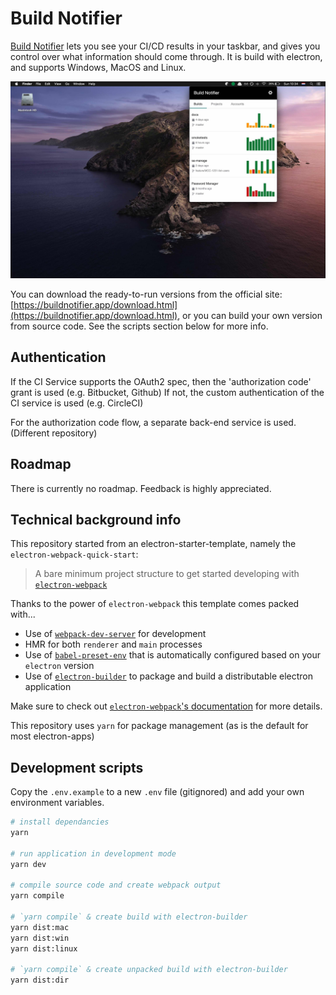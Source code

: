 # Build Notifier

[Build Notifier](https://buildnotifier.app/) lets you see your CI/CD results in your taskbar, and gives you control over what information should come through.
It is build with electron, and supports Windows, MacOS and Linux.

![Screenshot](./screenshot_buildnotifier.jpg)

You can download the ready-to-run versions from the official site: [https://buildnotifier.app/download.html](https://buildnotifier.app/download.html), 
or you can build your own version from source code. See the scripts section below for more info.

## Authentication
If the CI Service supports the OAuth2 spec, then the 'authorization code' grant is used (e.g. Bitbucket, Github)
If not, the custom authentication of the CI service is used (e.g. CircleCI)

For the authorization code flow, a separate back-end service is used. (Different repository)

## Roadmap

There is currently no roadmap.
Feedback is highly appreciated.

## Technical background info
This repository started from an electron-starter-template, namely the `electron-webpack-quick-start`:
> A bare minimum project structure to get started developing with [`electron-webpack`](https://github.com/electron-userland/electron-webpack)

Thanks to the power of `electron-webpack` this template comes packed with...

* Use of [`webpack-dev-server`](https://github.com/webpack/webpack-dev-server) for development
* HMR for both `renderer` and `main` processes
* Use of [`babel-preset-env`](https://github.com/babel/babel-preset-env) that is automatically configured based on your `electron` version
* Use of [`electron-builder`](https://github.com/electron-userland/electron-builder) to package and build a distributable electron application

Make sure to check out [`electron-webpack`'s documentation](https://webpack.electron.build/) for more details.

This repository uses `yarn` for package management (as is the default for most electron-apps)

## Development scripts
Copy the `.env.example` to a new `.env` file (gitignored) and add your own environment variables.

```bash
# install dependancies
yarn

# run application in development mode
yarn dev

# compile source code and create webpack output
yarn compile

# `yarn compile` & create build with electron-builder
yarn dist:mac
yarn dist:win
yarn dist:linux

# `yarn compile` & create unpacked build with electron-builder
yarn dist:dir
```
